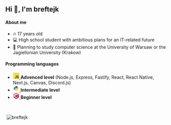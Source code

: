 ## Hi 👋, I'm breftejk</h3>

<h4>About me</h4>

<ul>
  <li>🔥 17 years old</li>
  <li>💻 High school student with ambitious plans for an IT-related future</li>
  <li>🚀 Planning to study computer science at the University of Warsaw or the Jagiellonian University (Krakow)</li>
</ul>

<h4>Programming languages</h4>

<ul>
  <li>
    <a href="https://developer.mozilla.org/en-US/docs/Web/JavaScript" target="_blank" rel="noreferrer"> 
      <img src="https://raw.githubusercontent.com/devicons/devicon/master/icons/javascript/javascript-original.svg" alt="javascript" width="20" height="20"/> 
    </a> 
     <b>Advenced level</b> (Node.js, Express, Fastify, React, React Native, Next.js, Canvas, Discord.js)
  <li>
    <a href="https://www.python.org" target="_blank" rel="noreferrer"> 
      <img src="https://raw.githubusercontent.com/devicons/devicon/master/icons/python/python-original.svg" alt="python" width="20" height="20"/> 
    </a>
      <b>Intermediate level</b>
  </li>
  <li>
    <a href="https://www.w3schools.com/cpp/" target="_blank" rel="noreferrer"> 
      <img src="https://raw.githubusercontent.com/devicons/devicon/master/icons/cplusplus/cplusplus-original.svg" alt="cplusplus" width="20" height="20"/> 
      </a>
     <b>Beginner level</b>
  </p>
</ul>

<br/>

<p>&nbsp;<img align="center" src="https://github-readme-stats.vercel.app/api?username=breftejk&show_icons=true&locale=en&count_private=true&hide=stars&theme=github_dark" alt="breftejk" /></p>
